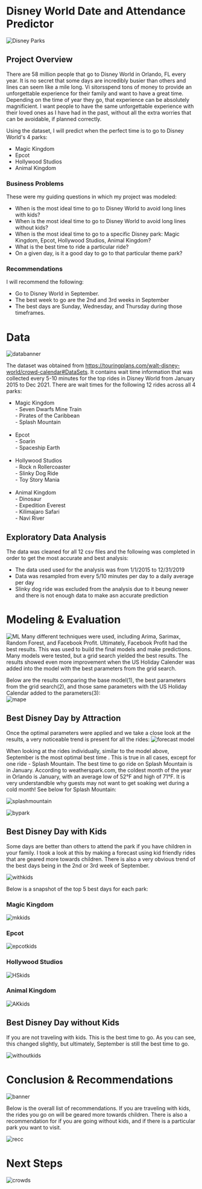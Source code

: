 # Disney World Date and Attendance Predictor

![Disney Parks](https://github.com/annachant/Capstone-Disney-World-Date-and-Attendance-Predictor/blob/main/images/disney%20parks.jpeg)

## Project Overview

There are 58 million people that go to Disney World in Orlando, FL every year. It is no secret that some days are incredibly busier than others and lines can seem like a mile long. Vi sitorsspend tons of money to provide an unforgettable experience for their family and want to have a great time. Depending on the time of year they go, that experience can be absolutely magnificient. I want people to have the same unforgettable experience with their loved ones as I have had in the past, without all the extra worries that can be avoidable, if planned correctly. 

Using the dataset, I will predict when the perfect time is to go to Disney World's 4 parks:

<ul>
  <li>Magic Kingdom</li>
  <li>Epcot</li>
  <li>Hollywood Studios</li>
  <li>Animal Kingdom</li>
  </ul>


### Business Problems

These were my guiding questions in which my project was modeled:

<ul>
  <li>When is the most ideal time to go to Disney World to avoid long lines with kids?</li>
  <li>When is the most ideal time to go to Disney World to avoid long lines without kids?</li>
  <li>When is the most ideal time to go to a specific Disney park: Magic Kingdom, Epcot, Hollywood Studios, Animal Kingdom?</li>
  <li>What is the best time to ride a particular ride?</li>
  <li>On a given day, is it a good day to go to that particular theme park?</li>
  </ul>
  
### Recommendations

I will recommend the following:

<ul>
  <li>Go to Disney World in September.</li>
  <li>The best week to go are the 2nd and 3rd weeks in September</li>
  <li>The best days are Sunday, Wednesday, and Thursday during those timeframes.</li>
  </ul>

# Data
![databanner](https://github.com/annachant/Capstone-Disney-World-Date-and-Attendance-Predictor/blob/main/images/data-science-banner.jpeg)

The dataset was obtained from https://touringplans.com/walt-disney-world/crowd-calendar#DataSets. It contains wait time information that was collected every 5-10 minutes for the top rides in Disney World from January 2015 to Dec 2021. There are wait times for the following 12 rides across all 4 parks:

<ul>
  <li>Magic Kingdom</li>
      - Seven Dwarfs Mine Train 
  <br>
      - Pirates of the Caribbean
  <br>
      - Splash Mountain
   <br>
  <br>
  
  <li>Epcot</li>
      - Soarin
  <br>
      - Spaceship Earth
  <br>
  <br>
  
  <li>Hollywood Studios</li>
      - Rock n Rollercoaster
  <br>
      - Slinky Dog Ride
  <br>
      - Toy Story Mania
  <br>
  <br>
  
  <li>Animal Kingdom</li>
      - Dinosaur
  <br>
      - Expedition Everest
  <br>
      - Kilimajaro Safari
  <br>
      - Navi River
  </ul>



## Exploratory Data Analysis 

The data was cleaned for all 12 csv files and the following was completed in order to get the most accurate and best analysis:
<ul>
<li>The data used used for the analysis was from 1/1/2015 to 12/31/2019 </li>
  <li>Data was resampled from every 5/10 minutes per day to a daily average per day </li>
 <li>Slinky dog ride was excluded from the analysis due to it beung newer and there is not enough data to make asn accurate prediction</li>
  </ul>

# Modeling & Evaluation
![ML](https://github.com/annachant/Capstone-Disney-World-Date-and-Attendance-Predictor/blob/main/images/ML.jpeg)
Many different techniques were used, including Arima, Sarimax, Random Forest, and Facebook Profit. Ultimately, Facebook Profit had the best results.
This was used to build the final models and make predictions. Many models were tested, but a grid search yielded the best results. The results showed even more improvement when the US Holiday Calender was added into the model with the best parameters from the grid search. 

Below are the results comparing the base model(1), the best parameters from the grid search(2), and those same parameters with the US Holiday Calendar added to the parameters(3):
<br>
![mape](https://github.com/annachant/Capstone-Disney-World-Date-and-Attendance-Predictor/blob/main/images/Screen%20Shot%202022-03-08%20at%2012.45.29%20AM.png)

## Best Disney Day by Attraction

Once the optimal parameters were applied and we take a close look at the results, a very noticeable trend is present for all the rides:
![forecast model](https://github.com/annachant/Capstone-Disney-World-Date-and-Attendance-Predictor/blob/main/images/Screen%20Shot%202022-03-08%20at%201.31.26%20AM.png)

When looking at the rides individually, similar to the model above, September is the most optimal best time . This is true in all cases, except for one ride - Splash Mountain. The best time to go ride on Splash Mountain is in January. According to weatherspark.com, the coldest month of the year in Orlando is January, with an average low of 52°F and high of 71°F. It is very understandble why guests may not want to get soaking wet during a cold month! See below for Splash Mountain:

![splashmountain](https://github.com/annachant/Capstone-Disney-World-Date-and-Attendance-Predictor/blob/main/images/Screen%20Shot%202022-03-08%20at%208.23.58%20AM.png)

![bypark](https://github.com/annachant/Capstone-Disney-World-Date-and-Attendance-Predictor/blob/main/images/Screen%20Shot%202022-03-10%20at%206.34.44%20PM.png)

## Best Disney Day with Kids

Some days are better than others to attend the park if you have children in your family. I took a look at this by making a forecast using kid friendly rides that are geared more towards children. There is also a very obvious trend of the best days being in the 2nd or 3rd week of September. 

![withkids](https://github.com/annachant/Capstone-Disney-World-Date-and-Attendance-Predictor/blob/main/images/Screen%20Shot%202022-03-10%20at%206.34.14%20PM.png)

Below is a snapshot of the top 5 best days for each park:

### Magic Kingdom

![mkkids](https://github.com/annachant/Capstone-Disney-World-Date-and-Attendance-Predictor/blob/main/images/Screen%20Shot%202022-03-08%20at%209.50.25%20AM.png)

### Epcot

![epcotkids](https://github.com/annachant/Capstone-Disney-World-Date-and-Attendance-Predictor/blob/main/images/Screen%20Shot%202022-03-08%20at%2010.06.07%20AM.png)

### Hollywood Studios

![HSkids](https://github.com/annachant/Capstone-Disney-World-Date-and-Attendance-Predictor/blob/main/images/Screen%20Shot%202022-03-08%20at%2010.07.20%20AM.png)

### Animal Kingdom

![AKkids](https://github.com/annachant/Capstone-Disney-World-Date-and-Attendance-Predictor/blob/main/images/Screen%20Shot%202022-03-08%20at%2010.08.16%20AM.png)

## Best Disney Day without Kids

If you are not traveling with kids. This is the best time to go. As you can see, this changed slightly, but ultimately, September is still the best time to go. 

![withoutkids](https://github.com/annachant/Capstone-Disney-World-Date-and-Attendance-Predictor/blob/main/images/Screen%20Shot%202022-03-10%20at%206.34.36%20PM.png)

# Conclusion & Recommendations
![banner](https://github.com/annachant/Capstone-Disney-World-Date-and-Attendance-Predictor/blob/main/images/banner5.jpeg)

Below is the overall list of recommendations. If you are traveling with kids, the rides you go on will be geared more towards children. There is also a recommendation for if you are going without kids, and if there is a particular park you want to visit. 

![recc](https://github.com/annachant/Capstone-Disney-World-Date-and-Attendance-Predictor/blob/main/images/recc.png)

# Next Steps
![crowds](https://github.com/annachant/Capstone-Disney-World-Date-and-Attendance-Predictor/blob/main/images/crowds.jpeg)

